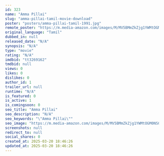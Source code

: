 ```yaml
---
id: 323
name: "Amma Pillai"
slug: "amma-pillai-tamil-movie-download"
poster: "posters/amma-pillai-tamil-1991.jpg"
remote_poster: "https://m.media-amazon.com/images/M/MV5BMmZkZjg1YWMtOGM0NS00ZmMyLTg2MDUtOGUwNjI3MDU2MGI1XkEyXkFqcGdeQXVyODEzOTQwNTY@._V1_SX300.jpg"
original_language: "Tamil"
dubbed_in: null
released_date: "N/A"
synopsis: "N/A"
type: "movie"
rating: "N/A"
imdbid: "tt3269162"
tmdbid: null
views: 0
likes: 0
dislikes: 0
author_id: 1
trailer_url: null
runtime: "N/A"
is_featured: 0
is_active: 1
is_comingsoon: 0
seo_title: "Amma Pillai"
seo_description: "N/A"
seo_keywords: "\"Amma Pillai\""
seo_image: "https://m.media-amazon.com/images/M/MV5BMmZkZjg1YWMtOGM0NS00ZmMyLTg2MDUtOGUwNjI3MDU2MGI1XkEyXkFqcGdeQXVyODEzOTQwNTY@._V1_SX300.jpg"
screenshots: null
redirect_to: null
social_shares: 0
created_at: 2025-03-20 18:46:26
updated_at: 2025-03-20 18:46:26
---
```


